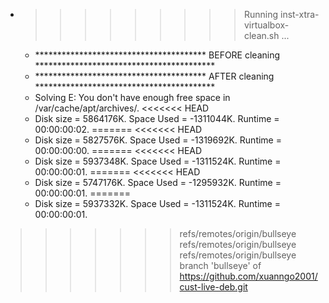 * >>>>>>>>> Running inst-xtra-virtualbox-clean.sh ...
  * ***************************************  BEFORE cleaning  *****************************************
  * ***************************************  AFTER cleaning  *****************************************
  * Solving E: You don't have enough free space in /var/cache/apt/archives/.
<<<<<<< HEAD
  * Disk size = 5864176K. Space Used = -1311044K. Runtime = 00:00:00:02.
=======
<<<<<<< HEAD
  * Disk size = 5827576K. Space Used = -1319692K. Runtime = 00:00:00:00.
=======
<<<<<<< HEAD
  * Disk size = 5937348K. Space Used = -1311524K. Runtime = 00:00:00:01.
=======
<<<<<<< HEAD
  * Disk size = 5747176K. Space Used = -1295932K. Runtime = 00:00:00:01.
=======
  * Disk size = 5937332K. Space Used = -1311524K. Runtime = 00:00:00:01.
>>>>>>> refs/remotes/origin/bullseye
>>>>>>> refs/remotes/origin/bullseye
>>>>>>> refs/remotes/origin/bullseye
>>>>>>> branch 'bullseye' of https://github.com/xuanngo2001/cust-live-deb.git

